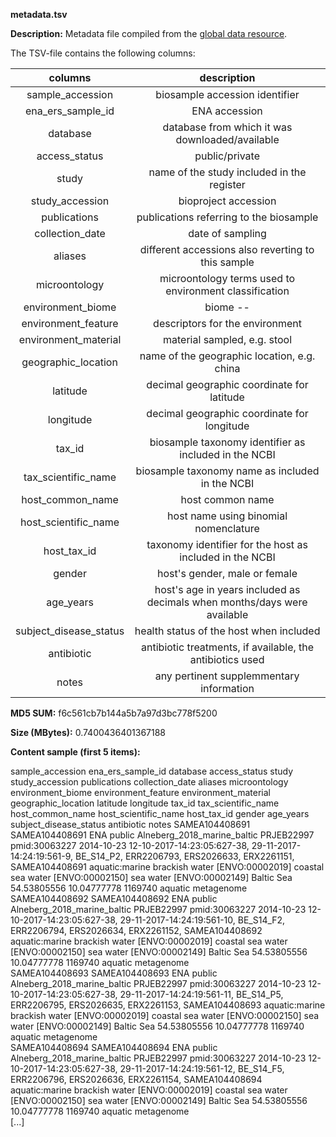 **metadata.tsv**

**Description:**	Metadata file compiled from the [global data resource](github.com/BigDataBiology/global_data/).

The TSV-file contains the following columns:

| **columns** | **description** |
| :---: | :---: |
| sample_accession | biosample accession identifier |
| ena_ers_sample_id | ENA accession |
| database | database from which it was downloaded/available |
| access_status | public/private |
| study | name of the study included in the register |
| study_accession | bioproject accession |
| publications | publications referring to the biosample |
| collection_date | date of sampling |
| aliases | different accessions also reverting to this sample |
| microontology | microontology terms used to environment classification |
| environment_biome | biome -- |
| environment_feature | descriptors for the environment |
| environment_material | material sampled, e.g. stool |
| geographic_location | name of the geographic location, e.g. china |
| latitude | decimal geographic coordinate for latitude |
| longitude | decimal geographic coordinate for longitude |
| tax_id | biosample taxonomy identifier as included in the NCBI |
| tax_scientific_name | biosample taxonomy name as included in the NCBI |
| host_common_name | host common name |
| host_scientific_name | host name using binomial nomenclature |
| host_tax_id | taxonomy identifier for the host as included in the NCBI |
| gender | host's gender, male or female |
| age_years | host's age in years included as decimals when months/days were available |
| subject_disease_status | health status of the host when included |
| antibiotic | antibiotic treatments, if available, the antibiotics used |
| notes | any pertinent supplemmentary information |

**MD5 SUM:**	f6c561cb7b144a5b7a97d3bc778f5200

**Size (MBytes):**	0.7400436401367188

**Content sample (first 5 items):**

sample_accession	ena_ers_sample_id	database	access_status	study	study_accession	publications	collection_date	aliases	microontology	environment_biome	environment_feature	environment_material	geographic_location	latitude	longitude	tax_id	tax_scientific_name	host_common_name	host_scientific_name	host_tax_id	gender	age_years	subject_disease_status	antibiotic	notes
SAMEA104408691	SAMEA104408691	ENA	public	Alneberg_2018_marine_baltic	PRJEB22997	pmid:30063227	2014-10-23	12-10-2017-14:23:05:627-38, 29-11-2017-14:24:19:561-9, BE_S14_P2, ERR2206793, ERS2026633, ERX2261151, SAMEA104408691	aquatic:marine	brackish water [ENVO:00002019]	coastal sea water [ENVO:00002150]	sea water [ENVO:00002149]	Baltic Sea	54.53805556	10.04777778	1169740	aquatic metagenome								
SAMEA104408692	SAMEA104408692	ENA	public	Alneberg_2018_marine_baltic	PRJEB22997	pmid:30063227	2014-10-23	12-10-2017-14:23:05:627-38, 29-11-2017-14:24:19:561-10, BE_S14_F2, ERR2206794, ERS2026634, ERX2261152, SAMEA104408692	aquatic:marine	brackish water [ENVO:00002019]	coastal sea water [ENVO:00002150]	sea water [ENVO:00002149]	Baltic Sea	54.53805556	10.04777778	1169740	aquatic metagenome								
SAMEA104408693	SAMEA104408693	ENA	public	Alneberg_2018_marine_baltic	PRJEB22997	pmid:30063227	2014-10-23	12-10-2017-14:23:05:627-38, 29-11-2017-14:24:19:561-11, BE_S14_P5, ERR2206795, ERS2026635, ERX2261153, SAMEA104408693	aquatic:marine	brackish water [ENVO:00002019]	coastal sea water [ENVO:00002150]	sea water [ENVO:00002149]	Baltic Sea	54.53805556	10.04777778	1169740	aquatic metagenome								
SAMEA104408694	SAMEA104408694	ENA	public	Alneberg_2018_marine_baltic	PRJEB22997	pmid:30063227	2014-10-23	12-10-2017-14:23:05:627-38, 29-11-2017-14:24:19:561-12, BE_S14_F5, ERR2206796, ERS2026636, ERX2261154, SAMEA104408694	aquatic:marine	brackish water [ENVO:00002019]	coastal sea water [ENVO:00002150]	sea water [ENVO:00002149]	Baltic Sea	54.53805556	10.04777778	1169740	aquatic metagenome								
[...]
